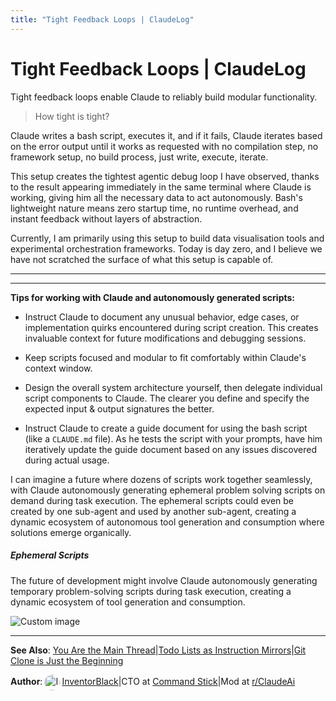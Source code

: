 ```yaml
---
title: "Tight Feedback Loops | ClaudeLog"
---
```


# Tight Feedback Loops | ClaudeLog

Tight feedback loops enable Claude to reliably build modular functionality.

> How tight is tight?

Claude writes a bash script, executes it, and if it fails, Claude iterates based on the error output until it works as requested with no compilation step, no framework setup, no build process, just write, execute, iterate.

This setup creates the tightest agentic debug loop I have observed, thanks to the result appearing immediately in the same terminal where Claude is working, giving him all the necessary data to act autonomously. Bash's lightweight nature means zero startup time, no runtime overhead, and instant feedback without layers of abstraction.

Currently, I am primarily using this setup to build data visualisation tools and experimental orchestration frameworks. Today is day zero, and I believe we have not scratched the surface of what this setup is capable of.

* * *

* * *

**Tips for working with Claude and autonomously generated scripts:**

-   Instruct Claude to document any unusual behavior, edge cases, or implementation quirks encountered during script creation. This creates invaluable context for future modifications and debugging sessions.
    
-   Keep scripts focused and modular to fit comfortably within Claude's context window.
    
-   Design the overall system architecture yourself, then delegate individual script components to Claude. The clearer you define and specify the expected input & output signatures the better.
    
-   Instruct Claude to create a guide document for using the bash script (like a `CLAUDE.md` file). As he tests the script with your prompts, have him iteratively update the guide document based on any issues discovered during actual usage.
    

I can imagine a future where dozens of scripts work together seamlessly, with Claude autonomously generating ephemeral problem solving scripts on demand during task execution. The ephemeral scripts could even be created by one sub-agent and used by another sub-agent, creating a dynamic ecosystem of autonomous tool generation and consumption where solutions emerge organically.

##### Ephemeral Scripts

The future of development might involve Claude autonomously generating temporary problem-solving scripts during task execution, creating a dynamic ecosystem of tool generation and consumption.

<img src="/img/discovery/020_happy_orange.png" alt="Custom image" style="max-width: 165px; height: auto;" />

* * *

**See Also**: [You Are the Main Thread](/mechanics/you-are-the-main-thread/)|[Todo Lists as Instruction Mirrors](/mechanics/todo-lists-as-instruction-mirrors/)|[Git Clone is Just the Beginning](/mechanics/git-clone-is-just-the-beginning/)

**Author**:[<img src="/img/claudes-greatest-soldier.png" alt="InventorBlack profile" style="width: 25px; height: 25px; display: inline-block; vertical-align: middle; margin: 0 3px; border-radius: 50%;" />InventorBlack](https://www.linkedin.com/in/wilfredkasekende/)|CTO at [Command Stick](https://commandstick.com)|Mod at [r/ClaudeAi](https://reddit.com/r/ClaudeAI)